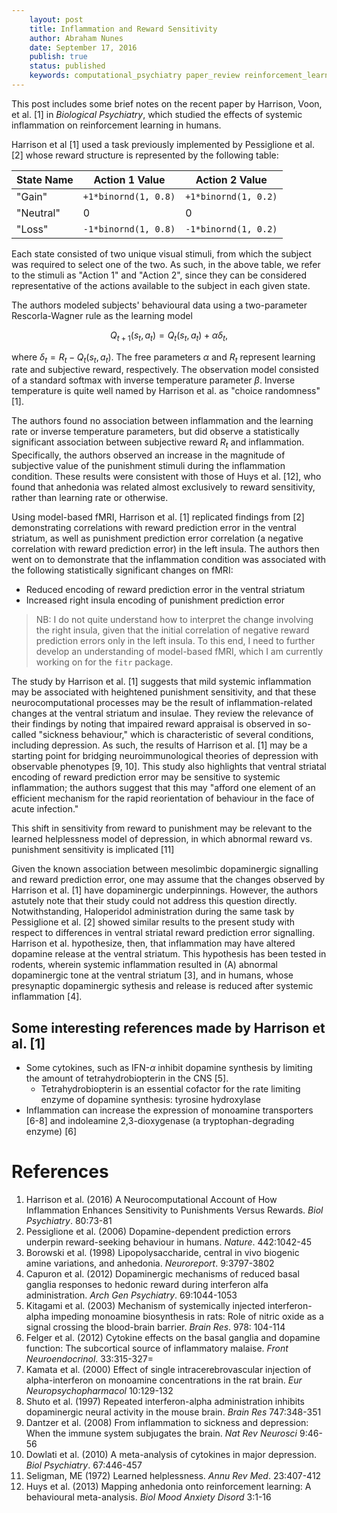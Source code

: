 ```yaml
---
	layout: post
	title: Inflammation and Reward Sensitivity
	author: Abraham Nunes
	date: September 17, 2016
	publish: true
	status: published
	keywords: computational_psychiatry paper_review reinforcement_learning neurobiology
---
```


<script type="text/x-mathjax-config">
MathJax.Hub.Config({
  tex2jax: {inlineMath: [['$','$'], ['\\(','\\)']]}
});
</script>
<script type="text/javascript"
  src="https://cdn.mathjax.org/mathjax/latest/MathJax.js?config=TeX-AMS-MML_HTMLorMML">
</script>

This post includes some brief notes on the recent paper by Harrison, Voon, et al. [1] in _Biological Psychiatry_, which studied the effects of systemic inflammation on reinforcement learning in humans.

Harrison et al [1] used a task previously implemented by Pessiglione et al. [2] whose reward structure is represented by the following table:

|	State Name 	|	Action 1 Value		|	Action 2 Value			|
|	----------	|	--------------		|	--------------			|
|	"Gain"		|	`+1*binornd(1, 0.8)`|	`+1*binornd(1, 0.2)`	|
|	"Neutral"	|	0					|	0						|
|	"Loss"		|	`-1*binornd(1, 0.8)`|	`-1*binornd(1, 0.2)`	|

Each state consisted of two unique visual stimuli, from which the subject was required to select one of the two. As such, in the above table, we refer to the stimuli as "Action 1" and "Action 2", since they can be considered representative of the actions available to the subject in each given state.

The authors modeled subjects' behavioural data using a two-parameter Rescorla-Wagner rule as the learning model

$$
Q_{t+1}(s_t, a_t) = Q_t(s_t, a_t) + \alpha \delta_t, 
$$

where $\delta_t = R_t - Q_t(s_t, a_t)$. The free parameters $\alpha$ and $R_t$ represent learning rate and subjective reward, respectively. The observation model consisted of a standard softmax with inverse temperature parameter $\beta$. Inverse temperature is quite well named by Harrison et al. as "choice randomness" [1].

The authors found no association between inflammation and the learning rate or inverse temperature parameters, but did observe a statistically significant association between subjective reward $R_t$ and inflammation. Specifically, the authors observed an increase in the magnitude of subjective value of the punishment stimuli during the inflammation condition. These results were consistent with those of Huys et al. [12], who found that anhedonia was related almost exclusively to reward sensitivity, rather than learning rate or otherwise.

Using model-based fMRI, Harrison et al. [1] replicated findings from [2] demonstrating correlations with reward prediction error in the ventral striatum, as well as punishment prediction error correlation (a negative correlation with reward prediction error) in the left insula. The authors then went on to demonstrate that the inflammation condition was associated with the following statistically significant changes on fMRI:

- Reduced encoding of reward prediction error in the ventral striatum
- Increased right insula encoding of punishment prediction error

> NB: I do not quite understand how to interpret the change involving the right insula, given that the initial correlation of negative reward prediction errors only in the left insula. To this end, I need to further develop an understanding of model-based fMRI, which I am currently working on for the `fitr` package. 

The study by Harrison et al. [1] suggests that mild systemic inflammation may be associated with heightened punishment sensitivity, and that these neurocomputational processes may be the result of inflammation-related changes at the ventral striatum and insulae. They review the relevance of their findings by noting that impaired reward appraisal is observed in so-called "sickness behaviour," which is characteristic of several conditions, including depression. As such, the results of Harrison et al. [1] may be a starting point for bridging neuroimmunological theories of depression with observable phenotypes [9, 10]. This study also highlights that ventral striatal encoding of reward prediction error may be sensitive to systemic inflammation; the authors suggest that this may "afford one element of an efficient mechanism for the rapid reorientation of behaviour in the face of acute infection." 

This shift in sensitivity from reward to punishment may be relevant to the learned helplessness model of depression, in which abnormal reward vs. punishment sensitivity is implicated [11]

Given the known association between mesolimbic dopaminergic signalling and reward prediction error, one may assume that the changes observed by Harrison et al. [1] have dopaminergic underpinnings. However, the authors astutely note that their study could not address this question directly. Notwithstanding, Haloperidol administration during the same task by Pessiglione et al. [2] showed similar results to the present study with respect to differences in ventral striatal reward prediction error signalling. Harrison et al. hypothesize, then, that inflammation may have altered dopamine release at the ventral striatum. This hypothesis has been tested in rodents, wherein systemic inflammation resulted in (A) abnormal dopaminergic tone at the ventral striatum [3], and in humans, whose presynaptic dopaminergic sythesis and release is reduced after systemic inflammation [4]. 

## Some interesting references made by Harrison et al. [1]

- Some cytokines, such as IFN-$\alpha$ inhibit dopamine synthesis by limiting the amount of tetrahydrobiopterin in the CNS [5]. 
	- Tetrahydrobiopterin is an essential cofactor for the rate limiting enzyme of dopamine synthesis: tyrosine hydroxylase
- Inflammation can increase the expression of monoamine transporters [6-8] and indoleamine 2,3-dioxygenase (a tryptophan-degrading enzyme) [6]

# References 

1. Harrison et al. (2016) A Neurocomputational Account of How Inflammation Enhances Sensitivity to Punishments Versus Rewards. _Biol Psychiatry_. 80:73-81
2. Pessiglione et al. (2006) Dopamine-dependent prediction errors underpin reward-seeking behaviour in humans. _Nature_. 442:1042-45
3. Borowski et al. (1998) Lipopolysaccharide, central in vivo biogenic amine variations, and anhedonia. _Neuroreport_. 9:3797-3802
4. Capuron et al. (2012) Dopaminergic mechanisms of reduced basal ganglia responses to hedonic reward during interferon alfa administration. _Arch Gen Psychiatry_. 69:1044-1053
5. Kitagami et al. (2003) Mechanism of systemically injected interferon-alpha impeding monoamine biosynthesis in rats: Role of nitric oxide as a signal crossing the blood-brain barrier. _Brain Res_. 978: 104-114
6. Felger et al. (2012) Cytokine effects on the basal ganglia and dopamine function: The subcortical source of inflammatory malaise. _Front Neuroendocrinol_. 33:315-327=
7. Kamata et al. (2000) Effect of single intracerebrovascular injection of alpha-interferon on monoamine concentrations in the rat brain. _Eur Neuropsychopharmacol_ 10:129-132
8. Shuto et al. (1997) Repeated interferon-alpha administration inhibits dopaminergic neural activity in the mouse brain. _Brain Res_ 747:348-351
9. Dantzer et al. (2008) From inflammation to sickness and depression: When the immune system subjugates the brain. _Nat Rev Neurosci_ 9:46-56
10. Dowlati et al. (2010) A meta-analysis of cytokines in major depression. _Biol Psychiatry_. 67:446-457
11. Seligman, ME (1972) Learned helplessness. _Annu Rev Med_. 23:407-412
12. Huys et al. (2013) Mapping anhedonia onto reinforcement learning: A behavioural meta-analysis. _Biol Mood Anxiety Disord_ 3:1-16